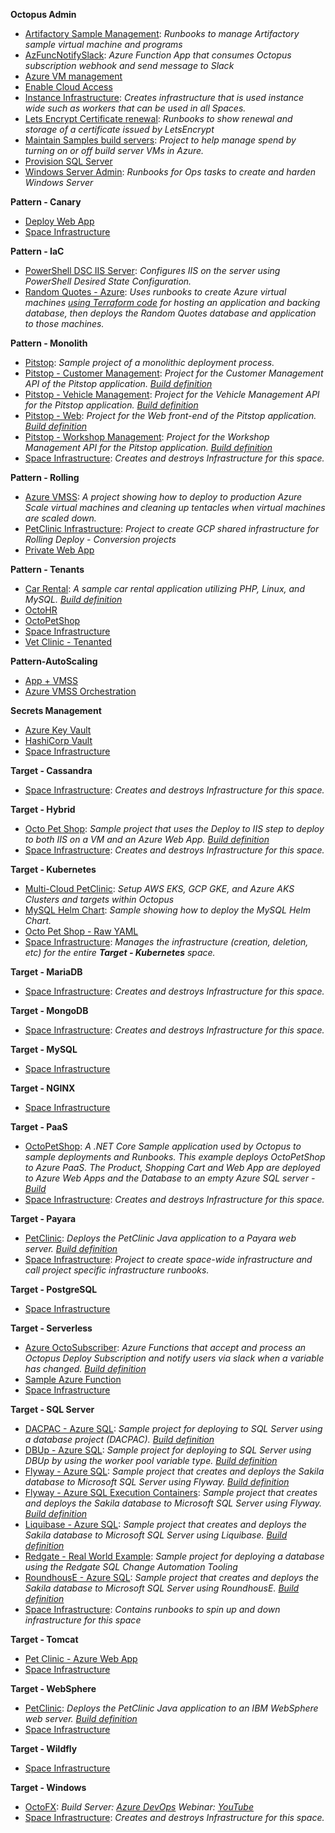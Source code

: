 **Octopus Admin**
            
- <a href="https://samples.octopus.app/app#/Spaces-142/projects/Projects-1082" target="_blank">Artifactory Sample Management</a>: *Runbooks to manage Artifactory sample virtual machine and programs*
- <a href="https://samples.octopus.app/app#/Spaces-142/projects/Projects-352" target="_blank">AzFuncNotifySlack</a>: *Azure Function App that consumes Octopus subscription webhook and send message to Slack*
- <a href="https://samples.octopus.app/app#/Spaces-142/projects/Projects-1503" target="_blank">Azure VM management</a>
- <a href="https://samples.octopus.app/app#/Spaces-142/projects/Projects-221" target="_blank">Enable Cloud Access</a>
- <a href="https://samples.octopus.app/app#/Spaces-142/projects/Projects-1001" target="_blank">Instance Infrastructure</a>: *Creates infrastructure that is used instance wide such as workers that can be used in all Spaces.*
- <a href="https://samples.octopus.app/app#/Spaces-142/projects/Projects-661" target="_blank">Lets Encrypt Certificate renewal</a>: *Runbooks to show renewal and storage of a certificate issued by LetsEncrypt*
- <a href="https://samples.octopus.app/app#/Spaces-142/projects/Projects-930" target="_blank">Maintain Samples build servers</a>: *Project to help manage spend by turning on or off build server VMs in Azure.*
- <a href="https://samples.octopus.app/app#/Spaces-142/projects/Projects-1162" target="_blank">Provision SQL Server</a>
- <a href="https://samples.octopus.app/app#/Spaces-142/projects/Projects-202" target="_blank">Windows Server Admin</a>: *Runbooks for Ops tasks to create and harden Windows Server*

**Pattern - Canary**

- <a href="https://samples.octopus.app/app#/Spaces-542/projects/Projects-943" target="_blank">Deploy Web App</a>
- <a href="https://samples.octopus.app/app#/Spaces-542/projects/Projects-942" target="_blank">Space Infrastructure</a>

**Pattern - IaC**

- <a href="https://samples.octopus.app/app#/Spaces-48/projects/Projects-1847" target="_blank">PowerShell DSC IIS Server</a>: *Configures IIS on the server using PowerShell Desired State Configuration.*
- <a href="https://samples.octopus.app/app#/Spaces-48/projects/Projects-1851" target="_blank">Random Quotes - Azure</a>: *Uses runbooks to create Azure virtual machines [using Terraform code](https://dev.azure.com/octopussamples/Terraform%20-%20RandomQuotes%20Azure/_git/Terraform%20-%20RandomQuotes%20Azure) for hosting an application and backing database, then deploys the Random Quotes database and application to those machines.*

**Pattern - Monolith**

- <a href="https://samples.octopus.app/app#/Spaces-362/projects/Projects-523" target="_blank">Pitstop</a>: *Sample project of a monolithic deployment process.*
- <a href="https://samples.octopus.app/app#/Spaces-362/projects/Projects-873" target="_blank">Pitstop - Customer Management</a>: *Project for the Customer Management API of the Pitstop application. [Build definition](https://teamcitysample.octopus.com/buildConfiguration/PitStop_BuildDotnet)*
- <a href="https://samples.octopus.app/app#/Spaces-362/projects/Projects-875" target="_blank">Pitstop - Vehicle Management</a>: *Project for the Vehicle Management API for the Pitstop application. [Build definition](https://teamcitysample.octopus.com/buildConfiguration/PitStop_BuildDotnet)*
- <a href="https://samples.octopus.app/app#/Spaces-362/projects/Projects-881" target="_blank">Pitstop - Web</a>: *Project for the Web front-end of the Pitstop application. [Build definition](https://teamcitysample.octopus.com/buildConfiguration/PitStop_BuildDotnet)*
- <a href="https://samples.octopus.app/app#/Spaces-362/projects/Projects-876" target="_blank">Pitstop - Workshop Management</a>: *Project for the Workshop Management API for the Pitstop application. [Build definition](https://teamcitysample.octopus.com/buildConfiguration/PitStop_BuildDotnet)*
- <a href="https://samples.octopus.app/app#/Spaces-362/projects/Projects-584" target="_blank">Space Infrastructure</a>: *Creates and destroys Infrastructure for this space.*

**Pattern - Rolling**

- <a href="https://samples.octopus.app/app#/Spaces-45/projects/Projects-682" target="_blank">Azure VMSS</a>: *A project showing how to deploy to production Azure Scale virtual machines and cleaning up tentacles when virtual machines are scaled down.*
- <a href="https://samples.octopus.app/app#/Spaces-45/projects/Projects-441" target="_blank">PetClinic Infrastructure</a>: *Project to create GCP shared infrastructure for Rolling Deploy - Conversion projects*
- <a href="https://samples.octopus.app/app#/Spaces-45/projects/Projects-1504" target="_blank">Private Web App</a>

**Pattern - Tenants**

- <a href="https://samples.octopus.app/app#/Spaces-682/projects/Projects-1341" target="_blank">Car Rental</a>: *A sample car rental application utilizing PHP, Linux, and MySQL. [Build definition](https://jenkinssample.octopus.com/job/CarRental/)*
- <a href="https://samples.octopus.app/app#/Spaces-682/projects/Projects-1581" target="_blank">OctoHR</a>
- <a href="https://samples.octopus.app/app#/Spaces-682/projects/Projects-1361" target="_blank">OctoPetShop</a>
- <a href="https://samples.octopus.app/app#/Spaces-682/projects/Projects-1301" target="_blank">Space Infrastructure</a>
- <a href="https://samples.octopus.app/app#/Spaces-682/projects/Projects-1302" target="_blank">Vet Clinic - Tenanted</a>

**Pattern-AutoScaling**

- <a href="https://samples.octopus.app/app#/Spaces-742/projects/Projects-1502" target="_blank">App + VMSS</a>
- <a href="https://samples.octopus.app/app#/Spaces-742/projects/Projects-1462" target="_blank">Azure VMSS Orchestration</a>

**Secrets Management**

- <a href="https://samples.octopus.app/app#/Spaces-822/projects/Projects-1701" target="_blank">Azure Key Vault</a>
- <a href="https://samples.octopus.app/app#/Spaces-822/projects/Projects-1704" target="_blank">HashiCorp Vault</a>
- <a href="https://samples.octopus.app/app#/Spaces-822/projects/Projects-1705" target="_blank">Space Infrastructure</a>

**Target - Cassandra**

- <a href="https://samples.octopus.app/app#/Spaces-842/projects/Projects-1721" target="_blank">Space Infrastructure</a>: *Creates and destroys Infrastructure for this space.*

**Target - Hybrid**

- <a href="https://samples.octopus.app/app#/Spaces-342/projects/Projects-445" target="_blank">Octo Pet Shop</a>: *Sample project that uses the Deploy to IIS step to deploy to both IIS on a VM and an Azure Web App. [Build definition](https://app.circleci.com/pipelines/github/OctopusSamples/OctoPetShop)*
- <a href="https://samples.octopus.app/app#/Spaces-342/projects/Projects-446" target="_blank">Space Infrastructure</a>: *Creates and destroys Infrastructure for this space.*

**Target - Kubernetes**

- <a href="https://samples.octopus.app/app#/Spaces-105/projects/Projects-1707" target="_blank">Multi-Cloud PetClinic</a>: *Setup AWS EKS, GCP GKE, and Azure AKS Clusters and targets within Octopus*
- <a href="https://samples.octopus.app/app#/Spaces-105/projects/Projects-322" target="_blank">MySQL Helm Chart</a>: *Sample showing how to deploy the MySQL Helm Chart.*
- <a href="https://samples.octopus.app/app#/Spaces-105/projects/Projects-302" target="_blank">Octo Pet Shop - Raw YAML</a>
- <a href="https://samples.octopus.app/app#/Spaces-105/projects/Projects-290" target="_blank">Space Infrastructure</a>: *Manages the infrastructure (creation, deletion, etc) for the entire **Target - Kubernetes** space.*

**Target - MariaDB**

- <a href="https://samples.octopus.app/app#/Spaces-262/projects/Projects-350" target="_blank">Space Infrastructure</a>: *Creates and destroys Infrastructure for this space.*

**Target - MongoDB**

- <a href="https://samples.octopus.app/app#/Spaces-562/projects/Projects-965" target="_blank">Space Infrastructure</a>: *Creates and destroys Infrastructure for this space.*

**Target - MySQL**

- <a href="https://samples.octopus.app/app#/Spaces-242/projects/Projects-324" target="_blank">Space Infrastructure</a>

**Target - NGINX**

- <a href="https://samples.octopus.app/app#/Spaces-104/projects/Projects-962" target="_blank">Space Infrastructure</a>

**Target - PaaS**

- <a href="https://samples.octopus.app/app#/Spaces-64/projects/Projects-1381" target="_blank">OctoPetShop</a>: *A .NET Core Sample application used by Octopus to sample deployments and Runbooks.  This example deploys OctoPetShop to Azure PaaS. The Product, Shopping Cart and Web App are deployed to Azure Web Apps and the Database to an empty Azure SQL server - [Build](https://octopussamplesext.visualstudio.com/OctoPetShop/)*
- <a href="https://samples.octopus.app/app#/Spaces-64/projects/Projects-981" target="_blank">Space Infrastructure</a>: *Creates and destroys Infrastructure for this space.*

**Target - Payara**

- <a href="https://samples.octopus.app/app#/Spaces-642/projects/Projects-1141" target="_blank">PetClinic</a>: *Deploys the PetClinic Java application to a Payara web server. [Build definition](https://dev.azure.com/octopussamples/PetClinic/_build?definitionId=25)*
- <a href="https://samples.octopus.app/app#/Spaces-642/projects/Projects-1161" target="_blank">Space Infrastructure</a>: *Project to create space-wide infrastructure and call project specific infrastructure runbooks.*

**Target - PostgreSQL**

- <a href="https://samples.octopus.app/app#/Spaces-243/projects/Projects-341" target="_blank">Space Infrastructure</a>

**Target - Serverless**

- <a href="https://samples.octopus.app/app#/Spaces-1/projects/Projects-1824" target="_blank">Azure OctoSubscriber</a>: *Azure Functions that accept and process an Octopus Deploy Subscription and notify users via slack when a variable has changed. [Build definition](https://github.com/OctopusSamples/OctoSubscriber/blob/main/.github/workflows/AzureFunctions.yml)*
- <a href="https://samples.octopus.app/app#/Spaces-1/projects/Projects-66" target="_blank">Sample Azure Function</a>
- <a href="https://samples.octopus.app/app#/Spaces-1/projects/Projects-568" target="_blank">Space Infrastructure</a>

**Target - SQL Server**

- <a href="https://samples.octopus.app/app#/Spaces-106/projects/Projects-164" target="_blank">DACPAC - Azure SQL</a>: *Sample project for deploying to SQL Server using a database project (DACPAC). [Build definition](https://teamcitysample.octopus.com/buildConfiguration/Sakila_BuildDacpac)*
- <a href="https://samples.octopus.app/app#/Spaces-106/projects/Projects-162" target="_blank">DBUp - Azure SQL</a>: *Sample project for deploying to SQL Server using DBUp by using the worker pool variable type. [Build definition](https://teamcitysample.octopus.com/buildConfiguration/Sakila_BuildDBUp)*
- <a href="https://samples.octopus.app/app#/Spaces-106/projects/Projects-864" target="_blank">Flyway - Azure SQL</a>: *Sample project that creates and deploys the Sakila database to Microsoft SQL Server using Flyway. [Build definition](https://teamcitysample.octopus.com/buildConfiguration/Sakila_BuildFlyway)*
- <a href="https://samples.octopus.app/app#/Spaces-106/projects/Projects-1224" target="_blank">Flyway - Azure SQL Execution Containers</a>: *Sample project that creates and deploys the Sakila database to Microsoft SQL Server using Flyway. [Build definition](https://teamcitysample.octopus.com/buildConfiguration/Sakila_BuildFlyway)*
- <a href="https://samples.octopus.app/app#/Spaces-106/projects/Projects-865" target="_blank">Liquibase - Azure SQL</a>: *Sample project that creates and deploys the Sakila database to Microsoft SQL Server using Liquibase. [Build definition](https://teamcitysample.octopus.com/buildConfiguration/Sakila_BuildLiquibase)*
- <a href="https://samples.octopus.app/app#/Spaces-106/projects/Projects-261" target="_blank">Redgate - Real World Example</a>: *Sample project for deploying a database using the Redgate SQL Change Automation Tooling*
- <a href="https://samples.octopus.app/app#/Spaces-106/projects/Projects-863" target="_blank">RoundhousE - Azure SQL</a>: *Sample project that creates and deploys the Sakila database to Microsoft SQL Server using RoundhousE. [Build definition](https://teamcitysample.octopus.com/buildConfiguration/Sakila_BuildRoundhouse)*
- <a href="https://samples.octopus.app/app#/Spaces-106/projects/Projects-153" target="_blank">Space Infrastructure</a>: *Contains runbooks to spin up and down infrastructure for this space*

**Target - Tomcat**

- <a href="https://samples.octopus.app/app#/Spaces-203/projects/Projects-1681" target="_blank">Pet Clinic - Azure Web App</a>
- <a href="https://samples.octopus.app/app#/Spaces-203/projects/Projects-1682" target="_blank">Space Infrastructure</a>

**Target - WebSphere**

- <a href="https://samples.octopus.app/app#/Spaces-662/projects/Projects-1206" target="_blank">PetClinic</a>: *Deploys the PetClinic Java application to an IBM WebSphere web server. [Build definition](https://dev.azure.com/octopussamples/PetClinic/_build?definitionId=25)*
- <a href="https://samples.octopus.app/app#/Spaces-662/projects/Projects-1205" target="_blank">Space Infrastructure</a>

**Target - Wildfly**

- <a href="https://samples.octopus.app/app#/Spaces-85/projects/Projects-931" target="_blank">Space Infrastructure</a>

**Target - Windows**

- <a href="https://samples.octopus.app/app#/Spaces-202/projects/Projects-282" target="_blank">OctoFX</a>: *Build Server: [Azure DevOps](https://dev.azure.com/octopussamples/octofx) Webinar: [YouTube](https://youtu.be/mLgeQRUlcl0)*
- <a href="https://samples.octopus.app/app#/Spaces-202/projects/Projects-1846" target="_blank">Space Infrastructure</a>: *Creates and destroys Infrastructure for this space.*
